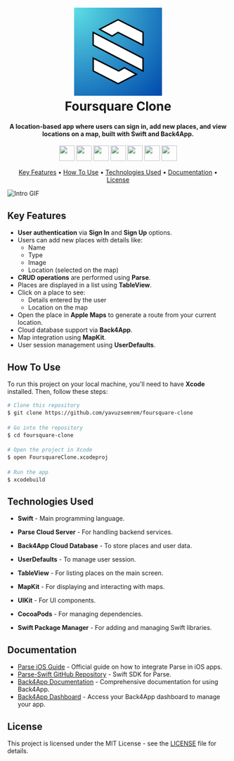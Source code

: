 <h1 align="center">
  <br>
  <a href="#"><img src="https://github.com/yavuzsemrem/foursquare-clone/blob/main/Media/logo.png?raw=true" alt="Foursquare" width="200"></a>
  <br>
  Foursquare Clone
  <br>
</h1>

<h4 align="center">A location-based app where users can sign in, add new places, and view locations on a map, built with Swift and Back4App.</h4>

<div>
<p align="center">  <a href="https://www.instagram.com/_yavuzsemrem/" target="_blank" rel="noreferrer" style="text-decoration: none;"><img src="https://skillicons.dev/icons?i=instagram" width="35" height="35";/></a>  <a href="https://www.linkedin.com/in/yavuz-selim-emrem-65baa0273/" target="_blank" rel="noreferrer" style="text-decoration: none;"><img src="https://cdn.iconscout.com/icon/free/png-512/free-linkedin-2752135-2284952.png?f=avif&w=512" width="35" height="35" /></a>  <a href="https://x.com/s3limm06" target="_blank" rel="noreferrer" style="text-decoration: none;"><img src="https://static.vecteezy.com/system/resources/previews/042/148/611/non_2x/new-twitter-x-logo-twitter-icon-x-social-media-icon-free-png.png" width="35" height="35" /></a>  <a href="mailto:selimemrem@gmail.com" target="_blank" rel="noreferrer" style="text-decoration: none;"><img src="https://upload.wikimedia.org/wikipedia/commons/7/7e/Gmail_icon_%282020%29.svg" width="35" height= "35" /></a>  <a href="https://open.spotify.com/user/00a5n7i8o5xwfdbq9kz6i8wra?si=36cfe13b9bbb4b85" target="_blank" rel="noreferrer" style="text-decoration: none;"><img src="https://cdn3.emoji.gg/emojis/SpotifyLogo.png" width="35" height="35" /></a>  <a href="https://steamcommunity.com/profiles/76561199496950614/" target="_blank" rel="noreferrer" style="text-decoration: none;"><img src="https://cdn.freebiesupply.com/images/large/2x/steam-logo-transparent.png" width="35" height="35" /></a>  <a href="https://discord.com/users/s3limm#1529" target="_blank" rel="noreferrer" style="text-decoration: none;"><img src="https://raw.githubusercontent.com/danielcranney/readme-generator/main/public/icons/socials/discord.svg" width="35" height="35" /></a>  </p>
</div>

<p align="center">
  <a href="#key-features">Key Features</a> •
  <a href="#how-to-use">How To Use</a> •
  <a href="#technologies-used">Technologies Used</a> •
  <a href="#documentation">Documentation</a> •
  <a href="#license">License</a>
</p>

![Intro GIF](https://github.com/yavuzsemrem/foursquare-clone/blob/main/Media/intro.gif?raw=true)

## Key Features

- **User authentication** via **Sign In** and **Sign Up** options.
- Users can add new places with details like:
  - Name
  - Type
  - Image
  - Location (selected on the map)
- **CRUD operations** are performed using **Parse**.
- Places are displayed in a list using **TableView**.
- Click on a place to see:
  - Details entered by the user
  - Location on the map
- Open the place in **Apple Maps** to generate a route from your current location.
- Cloud database support via **Back4App**.
- Map integration using **MapKit**.
- User session management using **UserDefaults**.

## How To Use

To run this project on your local machine, you'll need to have **Xcode** installed. Then, follow these steps:

```bash
# Clone this repository
$ git clone https://github.com/yavuzsemrem/foursquare-clone

# Go into the repository
$ cd foursquare-clone

# Open the project in Xcode
$ open FoursquareClone.xcodeproj

# Run the app
$ xcodebuild

````

## Technologies Used

- <b>Swift</b> - Main programming language.

- <b>Parse Cloud Server</b> - For handling backend services.

- <b>Back4App Cloud Database</b> - To store places and user data.

- <b>UserDefaults</b> - To manage user session.

- <b>TableView</b> - For listing places on the main screen.

- <b>MapKit</b> - For displaying and interacting with maps.

- <b>UIKit</b> - For UI components.

- <b>CocoaPods</b> - For managing dependencies.

- <b>Swift Package Manager</b> - For adding and managing Swift libraries.

## Documentation

- [Parse iOS Guide](https://docs.parseplatform.org/ios/guide/#images) - Official guide on how to integrate Parse in iOS apps.
- [Parse-Swift GitHub Repository](https://github.com/parse-community/Parse-Swift) - Swift SDK for Parse.
- [Back4App Documentation](https://www.back4app.com/docs) - Comprehensive documentation for using Back4App.
- [Back4App Dashboard](https://backend.back4app.com/apps/) - Access your Back4App dashboard to manage your app.


## License

This project is licensed under the MIT License - see the [LICENSE](https://github.com/yavuzsemrem/foursquare-clone?tab=MIT-1-ov-file) file for details.
